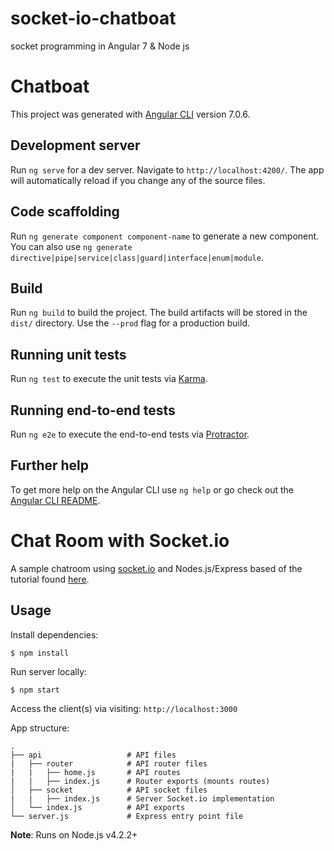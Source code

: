 # socket-io-chatboat
socket programming in Angular 7 & Node js


# Chatboat

This project was generated with [Angular CLI](https://github.com/angular/angular-cli) version 7.0.6.

## Development server

Run `ng serve` for a dev server. Navigate to `http://localhost:4200/`. The app will automatically reload if you change any of the source files.

## Code scaffolding

Run `ng generate component component-name` to generate a new component. You can also use `ng generate directive|pipe|service|class|guard|interface|enum|module`.

## Build

Run `ng build` to build the project. The build artifacts will be stored in the `dist/` directory. Use the `--prod` flag for a production build.

## Running unit tests

Run `ng test` to execute the unit tests via [Karma](https://karma-runner.github.io).

## Running end-to-end tests

Run `ng e2e` to execute the end-to-end tests via [Protractor](http://www.protractortest.org/).

## Further help

To get more help on the Angular CLI use `ng help` or go check out the [Angular CLI README](https://github.com/angular/angular-cli/blob/master/README.md).


# Chat Room with Socket.io

A sample chatroom using [socket.io](http://socket.io) and Nodes.js/Express based of the tutorial found [here](http://socket.io/get-started/chat/).

## Usage

Install dependencies:

```shell
$ npm install
```

Run server locally:

```shell
$ npm start
```

Access the client(s) via visiting: `http://localhost:3000`

App structure:

```
.
├── api                   # API files
|   ├── router            # API router files
|   |   ├── home.js       # API routes
|   |   ├── index.js      # Router exports (mounts routes)
│   ├── socket            # API socket files
|   |   ├── index.js      # Server Socket.io implementation
│   └── index.js          # API exports
└── server.js             # Express entry point file
```
__Note__: Runs on Node.js v4.2.2+
